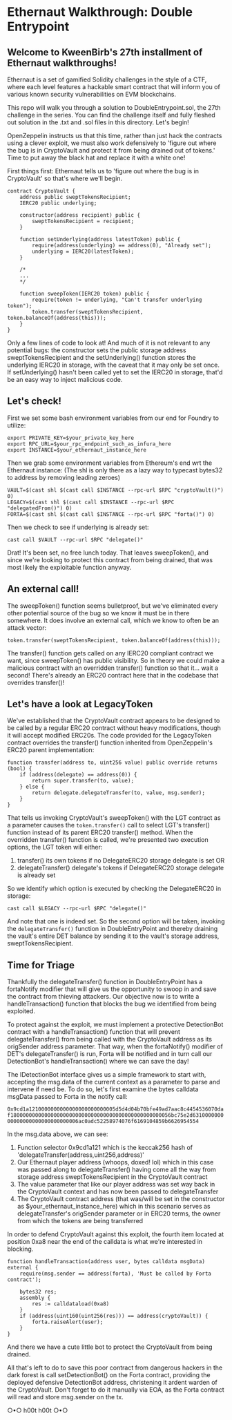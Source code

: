 # Ethernaut Walkthrough: Double Entrypoint
## Welcome to KweenBirb's 27th installment of Ethernaut walkthroughs!
Ethernaut is a set of gamified Solidity challenges in the style of a CTF, where each level features a hackable smart contract that will inform you of various known security vulnerabilities on EVM blockchains.

This repo will walk you through a solution to DoubleEntrypoint.sol, the 27th challenge in the series. You can find the challenge itself and fully fleshed out solution in the .txt and .sol files in this directory. Let's begin!

OpenZeppelin instructs us that this time, rather than just hack the contracts using a clever exploit, we must also work defensively to 'figure out where the bug is in CryptoVault and protect it from being drained out of tokens.' Time to put away the black hat and replace it with a white one!

First things first: Ethernaut tells us to 'figure out where the bug is in CryptoVault' so that's where we'll begin.

```
contract CryptoVault {
    address public sweptTokensRecipient;
    IERC20 public underlying;

    constructor(address recipient) public {
        sweptTokensRecipient = recipient;
    }

    function setUnderlying(address latestToken) public {
        require(address(underlying) == address(0), "Already set");
        underlying = IERC20(latestToken);
    }

    /*
    ...
    */

    function sweepToken(IERC20 token) public {
        require(token != underlying, "Can't transfer underlying token");
        token.transfer(sweptTokensRecipient, token.balanceOf(address(this)));
    }
}
```

Only a few lines of code to look at! And much of it is not relevant to any potential bugs: the constructor sets the public storage address sweptTokensRecipient and the setUnderlying() function stores the underlying IERC20 in storage, with the caveat that it may only be set once. If setUnderlying() hasn't been called yet to set the IERC20 in storage, that'd be an easy way to inject malicious code. 

## Let's check!

First we set some bash environment variables from our end for Foundry to utilize:

```
export PRIVATE_KEY=$your_private_key_here
export RPC_URL=$your_rpc_endpoint_such_as_infura_here
export INSTANCE=$your_ethernaut_instance_here
```

Then we grab some environment variables from Ethereum's end wrt the Ethernaut instance:
(The shl is only there as a lazy way to typecast bytes32 to address by removing leading zeroes)

```
VAULT=$(cast shl $(cast call $INSTANCE --rpc-url $RPC "cryptoVault()") 0)
LEGACY=$(cast shl $(cast call $INSTANCE --rpc-url $RPC "delegatedFrom()") 0)
FORTA=$(cast shl $(cast call $INSTANCE --rpc-url $RPC "forta()") 0)
```

Then we check to see if underlying is already set:

```cast call $VAULT --rpc-url $RPC "delegate()"```

Drat! It's been set, no free lunch today. That leaves sweepToken(), and since we're looking to protect this contract from being drained, that was most likely the exploitable function anyway.

## An external call!

The sweepToken() function seems bulletproof, but we've eliminated every other potential source of the bug so we know it must be in there somewhere. It does involve an external call, which we know to often be an attack vector:

```token.transfer(sweptTokensRecipient, token.balanceOf(address(this)));```

The transfer() function gets called on any IERC20 compliant contract we want, since sweepToken() has public visibility. So in theory we could make a malicious contract with an overridden transfer() function so that it... wait a second! There's already an ERC20 contract here that in the codebase that overrides transfer()!

## Let's have a look at LegacyToken

We've established that the CryptoVault contract appears to be designed to be called by a regular ERC20 contract without heavy modifications, though it will accept modified ERC20s. The code provided for the LegacyToken contract overrides the transfer() function inherited from OpenZeppelin's ERC20 parent implementation:

```
function transfer(address to, uint256 value) public override returns (bool) {
    if (address(delegate) == address(0)) {
        return super.transfer(to, value);
    } else {
        return delegate.delegateTransfer(to, value, msg.sender);
    }
}
```

That tells us invoking CryptoVault's sweepToken() with the LGT contract as a parameter causes the ```token.transfer()``` call to select LGT's transfer() function instead of its parent ERC20 transfer() method. When the overridden transfer() function is called, we're presented two execution options, the LGT token will either:
1. transfer() its own tokens if no DelegateERC20 storage delegate is set 
   OR 
2. delegateTransfer() delegate's tokens if DelegateERC20 storage delegate is already set

So we identify which option is executed by checking the DelegateERC20 in storage:

```cast call $LEGACY --rpc-url $RPC "delegate()"```

And note that one is indeed set. So the second option will be taken, invoking the ```delegateTransfer()``` function in DoubleEntryPoint and thereby draining the vault's entire DET balance by sending it to the vault's storage address, sweptTokensRecipient.

## Time for Triage

Thankfully the delegateTransfer() function in DoubleEntryPoint has a fortaNotify modifier that will give us the opportunity to swoop in and save the contract from thieving attackers. Our objective now is to write a handleTransaction() function that blocks the bug we identified from being exploited.

To protect against the exploit, we must implement a protective DetectionBot contract with a handleTransaction() function that will prevent delegateTransfer() from being called with the CryptoVault address as its origSender address parameter. That way, when the fortaNotify() modifier of DET's delegateTransfer() is run, Forta will be notified and in turn call our DetectionBot's handleTransaction() where we can save the day!

The IDetectionBot interface gives us a simple framework to start with, accepting the msg.data of the current context as a parameter to parse and intervene if need be. To do so, let's first examine the bytes calldata msgData passed to Forta in the notify call:

```0x9cd1a1210000000000000000000000005d5d4d04b70bfe49ad7aac8c4454536070daf1800000000000000000000000000000000000000000000000056bc75e2d631000000000000000000000000000006ac0adc52258974076f6169104859b6626954554```

In the msg.data above, we can see:
1. Function selector 0x9cd1a121 which is the keccak256 hash of 'delegateTransfer(address,uint256,address)'
2. Our Ethernaut player address (whoops, doxed! lol) which in this case was passed along to delegateTransfer() having come all the way from storage address sweptTokensRecipient in the CryptoVault contract
3. The value parameter that like our player address was set way back in the CryptoVault context and has now been passed to delegateTransfer
4. The CryptoVault contract address (that was/will be set in the constructor as $your_ethernaut_instance_here) which in this scenario serves as delegateTransfer's origSender parameter or in ERC20 terms, the owner from which the tokens are being transferred
   
In order to defend CryptoVault against this exploit, the fourth item located at position 0xa8 near the end of the calldata is what we're interested in blocking. 

```
function handleTransaction(address user, bytes calldata msgData) external {
    require(msg.sender == address(forta), 'Must be called by Forta contract');
     
    bytes32 res;
    assembly {
        res := calldataload(0xa8)
    }
    if (address(uint160(uint256(res))) == address(cryptoVault)) { 
        forta.raiseAlert(user); 
    }
}
```

And there we have a cute little bot to protect the CryptoVault from being drained.

All that's left to do to save this poor contract from dangerous hackers in the dark forest is call setDetectionBot() on the Forta contract, providing the deployed defensive DetectionBot address, christening it ardent warden of the CryptoVault. Don't forget to do it manually via EOA, as the Forta contract will read and store msg.sender on the tx.

○•○ h00t h00t ○•○